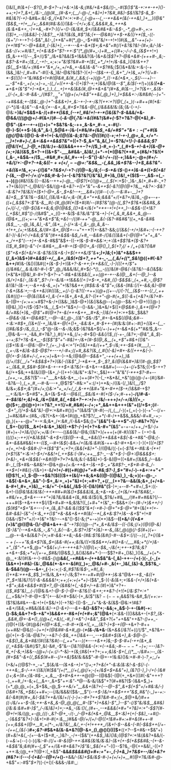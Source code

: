 ()&((*_#(&+(--$?()_#-$+?-*+/_+&:+)&-&;(#&/+&+$&/()-_-#($()$"&-+:+*-++)()-++;+)+?_&+!_/&:-_(@(#__(#-&+;(__/-@-/_+&)+)+?&#_#&)-$&!(_&?_$-&_$-#&)&?(-+)_-&#&_+:_&(*-$_/(*&?+:+:+#-/_(-@+--(_--*+&&*(&(-++&)_)+__)(@&"($&$_-+!+__/+;_&&#(#&:&((/(&&--(+/+;&:(_&&&#_&_++*&(&:&*&++_-)++&_-#+?-)(/+-()-(&/&#_$+/(&&#&+&:-_&$-_-*_@+#-_+:+(($_)+_-*-/(_&&&)-_(*-)&_$?__+)&?(&(&_#$"_)&;(+--_@&#(/+_+$-*&((/+*($_-((-(&*+"_/_-+-+?-(_-_$&"_&(-_(+*&"+#(*_@-_-$+#&"&/+-+!+!(#(*_&__&"-++(+)-(_++!_#$"+:-@+&&#_(-(&)+)_--*---&+-&*($+;&+&"+#(/($+$&?&?&!-_(#+;&/-)&-&&-/_/+:+#_/&?_+(+&:&$+"$?-++:$"(*_@(#+_-)+#__+((#+;-/-/-&_(&$+*+!+)($_&-++!(/--_$+/(/$"_/&+&?&&($+!&&&?(&-)&+_&($$?+?-@&+&#-(+++#-_&;-&$?-&+#+;($_/_-+!-_+;+:+"&!$?&#+#-*($(_+*_/+!+/&-&&_)()&!&++?($(__$+!&/+:(#&*+"&*_/+_+/+&_+-&&)&-&"-+$?_#&;($()&*&!&:+:&-(-+(&&_)&!-/_#+#+"-#((-&_)&!-@&?&($?-)(*+)--($&-+-()_&+"_/+)&_+/+?(/+#-*-$((()(-+"&/_#&$+!+#(@&#_&(#_/_&&;(-+)(@-*_((-+&(*&*_-_$(/---_+)--__-_$"+&-_+(+;+)-+_-((_/+((++-&-((+)$?-_+;+)&*&/_@(&--$"_&($(-+!_)+)(*_&(__(+&-+__+&+(&"$"+)-*&*_)_)_(__+)++&(&&(#_@+*&+&"(#+&_#(&--_)+?(&+-_&(&-_(/-(+_&:-#-&&-_/(#$?_$_-_@$"+"(@+(+/+&$"++&(_@_)+)_)+$&&+:-/&#&#(--)+"--+#&&&;+-($&:_@-)+"-&&&+)+_&:-+-)-*-/&?(++:+?(@(_(+_)(-+#++(#(*&:(/-*(/&-&)&"--&+&;(*--&+_&_#+$+?&&-@(_(/&&&*&!&:_(&;_(&-(-+/-@&:+__)&/+$&$+&-/(+_#+*()&$_(--+!_#&!+!-+-*()&(&?-$-_&&&/+&-@&_&/(((@_@+/-#(&+/(#--(-_&-@($_/$?&:+&((_#&?_(_&_#+(_-$?+?&?-@(*&)_#-@$"-$($_&+--+-_+(()+)+"+$&?&-&;-++_&-&+_#-+_+-#(/-@-)-$(++$-)&;&"_&-)_$_@&+-)_&-(+#&/_#+(_&_$_+&/+#$"+"&$+:-($"+#(&(@(/_@&:(@()-&-#+!+(-&_/(@((&-&;$?&:-@(((#(/(-+;+!-+-)_@+_&_+/+*-__)+!+#+)-/_&+:&&++&&$?&"_$+((+$?-$_&+"&_&(_)+-$?&/+!_)-)-&&&&;$?(@&!(*(__)-@_+($_/&:_)+-_&((&&&++$+-$?+/_(_$_)-#_+-)-*_(_#+$-*+!-&+)(&-*_@+(+;+)&)(&_$_$+?-+((&+$"-___&#&&-_&)&!_(+*-+(*(@&?(*+#_+(#&/+?&!(*(_&-_+&$&_-_+/($__-#&#_#+;&(_#+-+(--$"()_-&!-/_+_-_/_((-+;_)&&+;-@+_(#+/-+&/(/+:-@+?-+&;&$((-++(+/__(--@+:$"&$&__-(_&&_)&+$?&--)+$_&&?&"-+&((&+!&_+;+-(/()&"+?&$+/_-+?-/_(_$(@-$&;_/&;(--$-*&:($-_()_++)&-&*((+$(+&!(-(&_--@+!-/+:(/+$&;_#-&-)_+_-(-&?$?&?(/&"&)_#+)&_()&!_+($($---_&$-+(_-+-)(__@(#&!((&:((--&)&--++*+)-@__-@$?(*(/(@+__(_$(*+:+$(-_)&-_&(+_#+#-_+?+?+(&((/(*-(_@&!(/-$&/(@_+&+&?-+((+"&"_+-*&++$(-&?(@(@+?&__+&?+:-$&?_-&:&?+?&!&)(+($+!-@+_&-_$+_&!--+;__&#+)(*(#--(_-/_)-*--&:_#_+-__)+?&)+$__$"&?_&-_-$&)(_((&/&+&/+;&-(#_&+"+*&;&&&"+/(+&?+/&)&_-@+--+-((+(_&$&?+:$"&-&__#(-(#_@(#(*($+#(#_/--(#$?&"(@-((_$?+_$?&*(&&#&_&(+/(/-/_-(@-$()&+_+&;&;_@(@&$_(()+&+/&(+"+*+-+!+(++_)--&$&-((+!&?(_+$&!_#$"()-/(*&#$"_+_(()-*-&($-*&?&/&"$"&-+)-(+(_&_#_&&+_&_@--(@&*__((+;+-+"&*&+$"&;+&_$($--_/((_#-++"-@__&(-(&?-#&#&"(_(+_+&-&#&(&$__-_-@_)&_&)_-&"_(&*__(-(/+:&-(_&-_@_&_&--+!++_(+;+!&&&_&/(#+:&*_@($+*--+"+$-*$?(+-&&?-&&;(/_(&&(-+/+)&#+:-(-++?&!-)_/_-&(+!-/+&&;$"&"(#++&$&_-&_$_/+#_--&&#-/()&(((&&+(-@(@+"+"+_&"-+_/++$"(*--+)+*-&+&-#_&$"&$+-((_-+!&*-$-#+&&:+;+:(&+$$?&*($-*&?+(($_#_$_#()_-&"-(+:&#&*+__&+#-+($-@()+_&-(@()_)_$($+?_/(/+/_++$(/&?(*_)&#(*$"+&+$(+&/+:&-&?&_((&+_&-)+$(++*&/$"&*__+;_)+)&;_(+)&"+&&$++(/_&+)&$+)_#+&&$(-+/__&+_/&$(*($+?_++*+-_-__(_&/+((*_$&!_@((+#(-&?&++/___#_)&-(&()((&#((_+(&-$-)+!(&+?-&-*+;(*+&&((_-)-)(((++/$"_+_((/&#&/__&:&/&!-#-_(-$"_@_/&&&/&(_#+$_(-*()__-(((_/&(_#-@&(-(&?&!--&(_)&$&:(*&"&*(@&!_#-#+?-$+?-*+"-#&+&!&$&((_++(@+-+--&(@__&+(--@_)--&(&/+)+&(-_(&:&"_$$?-$_/+-&/&-+!&_&&((+:_)+$-*_+&#_(()-$&$&:_(+_+#_-_@$?&!_(&!_-(&-_+;--&++&-&_+(*+"+!&?&*&++;(#_$&:&-&"$"+;_(&&-(_#&:(/(+-&&;&)-@_#(-&+(&&:+;_--&++&)(#(((_&;_+(/-*()_-&?((-+_++)(*_@+((+_--/(/(-$?($__(&_$--+-(/_/_++(&#((()+--@(&((&&+)_&-(++(&+_&+&_&?-((*+"-@-#(+_$(_(-&*+(_+&?+/&?+#_-&-(@+-_(+:_++:+#$?+&-/+((&&:_)&$-@+)(_&(_/&&_@-_-(_+(@-_-$&:+)-@+!(((@-)(@&)_)()+/($-)$?+!&__(_$+!+"&$+/--()-&&-_)&*&/+$((+*_@_$&#-)_&+*(@+?&/+#&(+)&_-@$"+#(@+?+-_&(+++&++__#_+&;-)_)&(_++)+:+*+$&:_$&&$?-$_@&&-)&+-@&#$?_--@--&!_@-_((&"-$_&-/$"_#+-&*&$(*(@&;&#--+:&:+#_$+_((&*((-+_)&/&*-@(+()+_-&&:&+_#-$++_-(#(*&:&:(#+:-#()+_((&+-(__-((#&/&$-/&_()_)_-$"_@_-(&--&_-/&;&$-)&?&&+$(/+-_)++(_+-&*_&+_&*($+*$"_#&!_$_&--_@&-&--+_-&&_#+?&?_)_#(/++&_(/+;-#+$()-_&&(/($_((-+-_(&?+;-@&"_&_$_)-+-*+;$?+?&-&*__-$($$"$"+"-#&)_+-/&+(#-$(@_&__(+_+$"+#_&+(()&"-(($+!&:&--@&:-@+?_(+-_)-&+:+"(*()&)+*&/(++*_$-/&;++-$&+(#___)_--(_+-/&+&)&-&$-@$?+---+/-#+;((+#_&&?(&_(_#()(-&)+#+-&((+++&(-)-@(+-$-)&#+/-/_++;+)+*&+-)-+&;(@&*_@--_$&&+"_-++(++)_)&((/+/($(__/+"+&_$&$+?+)(&(-(_(&$"_)-*&*-*_$-_$?_&(@(&&#+)&!(#-@_$$?+:_(&&_#_$&#-$(#+&-+-++$+:&?&(+-&*+&+_-+&_&#+(-*---)_+_-(/+*$?&;((+$-++?&_(/_++$&;++&(&((@-(&+_/-((++!-)&/&"+:&?+:_$&)+-+"&"&"_(-*++$?-#+--_(++_-+_$&?(_$"--+"___&+&&-&*__-)++(#+?(-(_-*&*&(_+&"(@(@-/+-(#(/&#--&?&--)_(_+_#_--#-&---+_@$?$"-#&:+"+:(/+)+*&;-/((&-(/_)&!(__/$?&/&*+;&$+;&"(#+/+;()&:+"+_+/+/_/_&-*+(&#+"&*-#++($_-_+_/_)&*&#-+$?__+:&/&+-$+#$"+_&+(&-$_+&--@&((__$&/&+-#(+($-/+;_#-++)__-/(/_#-&-+-$&!&!+;&)+&_/&+()&#_&(_+$&+$?-$+:+)_+-/&/-+++_)+/-*+/&)(*(_+_-@($+;_@(@+)+:+?&?_++!(/+#_#&#(+-/+;+*_&&++&+++(&"+((/+$+;(__#--_$+"_/(/+$-_&_&"&)-@+:_+&#+#()()+"(&&!$"(#-#(--/(_(__/-)(+(_+(-)-)(-+"--(/+-_)+#&)&#+:(#&_-/&?(+&+-)&*(#(@_+&?$?_/__+*(-_#-/++&$&_&&&/-#+#_-+;-@_)(+-+-@+"+-+:&;&*_/+:&#_/(-&&+$&;()+"__(_&_&"(-&-++$"-/(/-#&?+?(/+(_$+-()(/($__&*(+&:&*_)&)((-*$?-/-)+(+?+&-#+"(&__$"+-+-+/++_/+$_/-)+_(#+)+-_)+)&/()(/+;+/&:(*--_--((_&&_(&/-@&;((&?+)_(_+++(+(#-#_)((&_$?-(-$+!-&((_(()+;-++)(*&)&$&"-&+$+/($(@-+-&__+&&(()++&&&+&$(-&-+#&"-@&;(_-_&*-&&_&#&&(++_-(($_--#+!&$_(-*&*&_+/+(&/&:&#(&_-++-_&!-#_++&+:-)-)(+((_(+($?+(+_+!+&-$&#-/___/-*($$"$"+;+?+;(&&_(*&)+"-)_/(@&/((-(+(-*$?&+-#&:&-(*+!(*$?(_&"+:&:+!-$+/+&&!+(_++$&:(-(#+;++__$?-_--&"+$-)-@+:_@&&&$+:(*&)-_+&+(&$&(-+&#(@+?+?+*&/&;&:(-&$&)+)-$-&(@+((+&#+*(*(&&$_/--&&-#-_(_($+#&--&_#&!+_-@&+_@+(+:_&-*++&+-)&-+$-_+"&#$?-_+$+#-#-&_/-*+$+(+#&*((-/(&+)+-&__/+!+/-#((+#(@_)+"+#-#&;$?-)_$+"_#+/-)-*+&+:+*+"+"(@$?(_+)_$-@--+$&?($((($++(&(/++&;&*&((@-((@&)_)_-&;+)(+-@-_-+&$(-&+&+_&&"-)-$+_&:+_+)+"&)+(+;+#+?_+(/__(++?&--&&(&;&+_(+/+&-&-#+!_#+_+)&)__+:&/+"-(+&&(_/&$-)(-()&!(#&"(__$-)+;+--#-*+#+/_$+:((-&+!-((*_@&!&&_)&!&(_-++____+#_#+#(&()+$&&&)&_&;+&-+&-_(+(&/+*&?&#&!_-+#&/++_$+_&_+--$+$+"+)&?&/&&&+(&_#&:&*($(/&_$?&/+#&*___/(#+#+#&*&?(/--+++#($-+&++++$(/($+#+#-+&;&!&?((_(+#+"+(&"_+-$&&+:(+_-(#-/+)&++/___-_)($(#$"+$+"&+---(-*_(&_&?-&&:&(($$"&*(-+#-)-@+"+$-@+"_#+(&(+*+!+-&#-&&)-(&"-(+:&_++()$"+&-&&+&++#(&(--*(_&*&:$?+)&--&+*$"+!+#()&&-/$?+"+/(-+)&"+?&!--_-_+&"()-$(-&;(*+-+)(*+)&$--__((+&_/-)(+&*(+_)&"_@_((@&-()_/-@&_+&++__-*&"_-+?_$(/(@--(*+_&+&/&$--((-_()&;(/+)(@(@-&_)($-)&"(--*&*&/&_-_&"-)_&(--&-_&:$?+)$"+)&)-*-&_(&!_@(@(/-$(#+)(+-__@-*+-&+&_(&&?-(+;+#-&&:++&;-&&-(#&:$?&(&#()-#--&$+:(/((-$-)(_+?+$(/(&+$-+(--$+"&;&*$?(&_$+_(_&&-#(++;&(_&_/((+!&$&*+/+#()+&-/___#&;+*(/+)&-+"_($"-*+_+$_@+"+$_&(_+:_/-+-++$+$&?-)(@(_(_+;-$&_-/&(+;++-*$?&;&?++&+-$&;+*+/(+-+_$_#&/(@&$_)_&()&)&#+*-)---$$?+#+_()&)_)()&__/+(+*-@__+:&!(#(&-+-)-#&$_-()_@__&*&(_-+#&*&+_-(_++&$&"&-(_&)-++--/+(-)(-_(-_(+(&&*+)+#&)-(&:_@&&(*-&++-&(#((_)+;_@&/+#-_&(+-_)&(_(&)-&_$$?&_-&-$&_&!_)(@_---_&+-_(__-)+:+;(-_$_#$?&!&$-_+#(_&;((+*&:+*+&_$_$_)+!&/&_&++/-/&;$?++_-+#+#(@+*-)&:&"_@&_+-+$_-&((+(*_$+!&)_&_)$?(/($-&-&&&&!+;+*+;(*+:+(+*+)-_($&"_$-)(_-&(&+;+!&&-(+/+)&(+&-$+$$"+;&&+&&$+#($+?_@-(&#&!+(_-&$+/-+&:(#_)+)&"+?+_-(($_#$"&)__(-_/(@&:&_+!-@-$-)-@+-&?&((-&++;+*&?-(+!(*(/&:$?+:+"(__$+$_$&/+?-#-@+:$"(+--&(+#+$&(-(+_&($"(&$?-(--+_($&&$?&-&#_$_/(++:+-_($?&)&#&+--&:+!+(+$&/+)(-+?&)-(()-$-__/+"&-&-&(&$-@&:+!_#&?+&+/(&&;+#_&&_(&&:&)-+()-&+)-*-*-&+_-__&()-&$?+;-&&;+_&$-)-+-(&#(-+:()-$&;&&+?+$-+&"+)&_&&++-#&$+(+(+$_#+;&"(@&+__(_+:&_&-((()&&&+-(+*$?_(&-_&&#_@+-&*()_((@+/_+&)(_-#_(-*&"-)+&&"_$&*+?(*+"+*+&&"++&?-*()++_-(*(@(+((&-(#(@_&(*(@+:&$_--#-#-*(&+!(_+__(&?-)+$-+(@_-+&+?-#++(++#&!-@&*((-_-)++(+(@&#_#-&+#_@-*(___+(&_-/&*&__-(&+_&&(/&?(_+((/(/$"_+&?&+-@(+(+-$-)&*-@&?+;-+&?-(-$&_++()&&+--_--+$&#+$(&+)_&-$_@-_()-*_+&$()_&_&+#&!(#((&?&#(--(_++*+--)(*---+&++)&;-$-$-#+(-++(&*_&(/_+&$_&-(&#(/$?_&(-&#_-$"&--*()&?(@&&-(+:_+(-+&&;-#-$---*-)+;-$--_)&?-#_+(-&;+)&*&-_-(@+/-(+:(/-*_-&)-+_(&;_(_#&_(++?+;+*+;&)_&-$+(_((*__-/&#+:--_(&-(#+$&"_-&+(/_$&$(#+#--(/++&*_)_$&!&:&&$"-#-@+-+!&:&)()&:+#-#-)-*$?__($+;_/+*(+&/+_((_@$?-+_-+"_$(*&/&--(&+&-+)+"()+;+?+*_&(*+"-*&:&(&:&!-&-$(/-(-+++&;_$-/-++:((&)(#($&"(+(*__(/+(_@(/+;-(+/&$+$+&&"+)_(&?()-)_)-/+(-)&#()+;&+(#+;(&-#&-_+_&__-$+#+&++-*_@(@--(@&$(-(@(+_+&*(((#(-&"+++?-)_++#_/+-&;+(__&+-_&+$"+_+:&"-*_@--&-&/(&$"+?(#+#&?($-)&&+$_)+(+*_@_@_+(+_$+$&_-@_$-_++&/+"__&&+(&?+(-$-@-$$"_&+$(+$"+/+#&:&/-)()&#+?&_+$&_(++#+;--(/&/&&&!($&-__$"(-_-+$-)&/++&$+++"&$_#&"(-_)+-+:-&(-&#(#(#+_&(-$&?++&/(&_/+/_(-)-)+:-#+?++$?&#-#+;(+_$_@+&_/_)_#++((-/&/+_+*-$-(&;+*-&+&_&-@_@_@(__#-($"+)+&&)-_$"_)--$"_-(/$"&/&$__&#&)(/&:&:&#+#-)$"_/-/&)&)+)+;-*&_-(&:()(_(#+-_--*&&&(+#+"+?&)+:+"-$$?(#-@+!+!&/(@_+-@_(((-_&?-@+_-/(-_/-@+&(*&+_@&__$+:_&_)+*(*+(-$&)_-+#()-_-)&&$"&?+)-)&*+!+#-#(_+:&__)_#&*&_-@_/+/_(+/-@((+!&#+#+:+#+&(#++-#(++;&$&+(@+__#_+(*-_+/&?&!__&/_+-(+!+++*_/(&+!-$--&&-(-#(-_$&$++(/+--(++(_(&(*-)___#+;&?-#_$&*&(&-&*&?(@-&+_()_@()()((($+__((_+?-_-$+#&-+$&"+)(#+*&!_+_&(_-(+*--&+($+#_-_)&?-_-/+-($&"(*_++_&$_)&)()&;(@$?+:+!&*(*&*&?+&&/(-(-+_&:_+(--$($-)-)(/&:-#_-_/(/+*-#-&(@-++:&#&(&!&/&:&)-(&+(+-$(+&$&#&;-_(+-&-+&$&"&;&#(#+-(_$"_++/(_&_+#+&&?+)$"&:_$&(+*+"-(()--$?&_-@(++&&!_-((+?+++:&;(@_++?(@+:(_+&$"__-&&_&$&&&#()+#+:+"+-_(-)+&_)+?&$+--/&(+&$?+$(#&?+:(*---*(-(+&(--(@+/+_()-__+&&_/-(&)+$&/&$-#-)+(+/+)+__#(@+?&/&#-@_-+&$"+:-#$"_$+?_((-(+()(-&&&-_/&#_:_:
